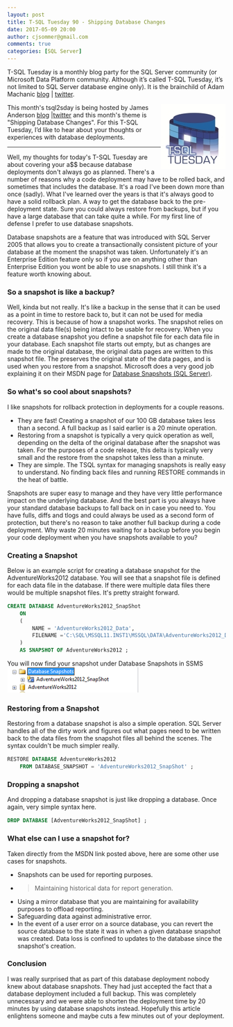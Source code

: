 ```yaml
---
layout: post
title: T-SQL Tuesday 90 - Shipping Database Changes
date: 2017-05-09 20:00
author: cjsommer@gmail.com
comments: true
categories: [SQL Server]
---
```

T-SQL Tuesday is a monthly blog party for the SQL Server community (or Microsoft Data Platform community. Although it’s called T-SQL Tuesday, it’s not limited to SQL Server database engine only). It is the brainchild of Adam Machanic [blog](http://sqlblog.com/blogs/adam_machanic/) &#124; [twitter](https://twitter.com/AdamMachanic).

<img src="/img/TSQLTuesday.jpg" alt="tsql2sday" align="right">

This month's tsql2sday is being hosted by James Anderson [blog](http://thedatabaseavenger.com/2017/05/t-sql-tuesday-shipping-database-changes/) &#124;[twitter](https://twitter.com/DatabaseAvenger) and this month's theme is "Shipping Database Changes". For this T-SQL Tuesday, I’d like to hear about your thoughts or experiences with database deployments.

---

Well, my thoughts for today's T-SQL Tuesday are about covering your a$$ because database deployments don't always go as planned. There's a number of reasons why a code deployment may have to be rolled back, and sometimes that includes the database. It's a road I've been down more than once (sadly). What I've learned over the years is that it's always good to have a solid rollback plan. A way to get the database back to the pre-deployment state. Sure you could always restore from backups, but if you have a large database that can take quite a while. For my first line of defense I prefer to use database snapshots.

Database snapshots are a feature that was introduced with SQL Server 2005 that allows you to create a transactionally consistent picture of your database at the moment the snapshot was taken. Unfortunately it's an Enterprise Edition feature only so if you are on anything other than Enterprise Edition you wont be able to use snapshots. I still think it's a feature worth knowing about.

### So a snapshot is like a backup?
Well, kinda but not really. It's like a backup in the sense that it can be used as a point in time to restore back to, but it can not be used for media recovery. This is because of how a snapshot works. The snapshot relies on the original data file(s) being intact to be usable for recovery. When you create a database snapshot you define a snapshot file for each data file in your database. Each snapshot file starts out empty, but as changes are made to the original database, the original data pages are written to this snapshot file. The preserves the original state of the data pages, and is used when you restore from a snapshot. Microsoft does a very good job explaining it on their MSDN page for <a href="https://msdn.microsoft.com/en-us/library/ms175158(v=sql.120).aspx" target="_blank">Database Snapshots (SQL Server)</a>.

### So what's so cool about snapshots?
I like snapshots for rollback protection in deployments for a couple reasons. 

* They are fast! Creating a snapshot of our 100 GB database takes less than a second. A full backup as I said earlier is a 20 minute operation.
* Restoring from a snapshot is typically a very quick operation as well, depending on the delta of the original database after the snapshot was taken. For the purposes of a code release, this delta is typically very small and the restore from the snapshot takes less than a minute.
* They are simple. The TSQL syntax for managing snapshots is really easy to understand. No finding back files and running RESTORE commands in the heat of battle.


Snapshots are super easy to manage and they have very little performance impact on the underlying database. And the best part is you always have your standard database backups to fall back on in case you need to. You have fulls, diffs and tlogs and could always be used as a second form of protection, but there's no reason to take another full backup during a code deployment. Why waste 20 minutes waiting for a backup before you begin your code deployment when you have snapshots available to you?

### Creating a Snapshot
Below is an example script for creating a database snapshot for the AdventureWorks2012 database. You will see that a snapshot file is defined for each data file in the database. If there were multiple data files there would be multiple snapshot files. It's pretty straight forward.

```sql
CREATE DATABASE AdventureWorks2012_SnapShot
    ON
    (
        NAME = 'AdventureWorks2012_Data',
        FILENAME ='C:\SQL\MSSQL11.INST1\MSSQL\DATA\AdventureWorks2012_Data.ss'
    ) 
    AS SNAPSHOT OF AdventureWorks2012 ;
```

You will now find your snapshot under Database Snapshots in SSMS
<a href="/img/2015/09/DatabaseSnapshots.png"><img src="/img/2015/09/DatabaseSnapshots.png" alt="DatabaseSnapshots" width="302" height="59" class="alignnone size-full wp-image-933" /></a>

### Restoring from a Snapshot
Restoring from a database snapshot is also a simple operation. SQL Server handles all of the dirty work and figures out what pages need to be written back to the data files from the snapshot files all behind the scenes. The syntax couldn't be much simpler really.

```sql
RESTORE DATABASE AdventureWorks2012 
    FROM DATABASE_SNAPSHOT = 'AdventureWorks2012_SnapShot' ;
```

### Dropping a snapshot
And dropping a database snapshot is just like dropping a database. Once again, very simple syntax here. 

```sql
DROP DATABASE [AdventureWorks2012_SnapShot] ;
```

### What else can I use a snapshot for?
Taken directly from the MSDN link posted above, here are some other use cases for snapshots.
* Snapshots can be used for reporting purposes.
* >Maintaining historical data for report generation.
* Using a mirror database that you are maintaining for availability purposes to offload reporting.
* Safeguarding data against administrative error.
* In the event of a user error on a source database, you can revert the source database to the state it was in when a given database snapshot was created. Data loss is confined to updates to the database since the snapshot's creation.


### Conclusion
I was really surprised that as part of this database deployment nobody knew about database snapshots. They had just accepted the fact that a database deployment included a full backup. This was completely unnecessary and we were able to shorten the deployment time by 20 minutes by using database snapshots instead. Hopefully this article enlightens someone and maybe cuts a few minutes out of your deployment.
